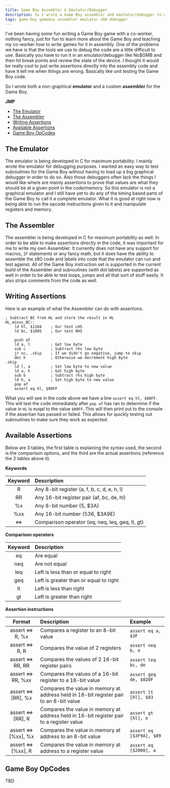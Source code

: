 ```yaml
---
title: Game Boy Assembler & Emulator/Debugger
description: So I wrote a Game Boy assembler and emulator/debugger to make it easier to debug 
tags: game-boy gameboy assembler emulator z80 debugger
---
```


I've been having some fun writing a Game Boy game with a co-worker, nothing fancy, just for fun to learn more about the Game Boy and teaching my co-worker how to write games for it in assembly. One of the problems we have is that the tools we use to debug the code are a little difficult to use. Basically you have to run it in an emulator/debugger like No$GMB and then hit break points and review the state of the device. I thought it would be really cool to just write assertions directly into the assembly code and have it tell me when things are wrong. Basically like unit testing the Game Boy code.

So I wrote both a non-graphical **emulator** and a custom **assembler** for the Game Boy.

**JMP**
- [The Emulator](#the-emulator)
- [The Assembler](#the-assembler)
- [Writing Assertions](#writing-assertions)
- [Available Assertions](#available-assertions)
- [Game Boy OpCodes](#game-boy-opcodes)

## The Emulator
The emulator is being developed in C for maximum portability. I mainly wrote the emulator for debugging purposes. I wanted an easy way to test subroutines for the Game Boy without having to load up a big graphical debugger in order to do so. Also those debuggers often lack the things I would like where are mainly assertions to prove that values are what they should be at a given point in the code/memory. So this emulator is not a graphical emulator and I still have yet to do any of the timing based parts of the Game Boy to call it a complete emulator. What it is good at right now is being able to run the opcode instructions given to it and manipulate registers and memory.

## The Assembler
The assembler is being developed in C for maximum portability as well. In order to be able to make assertions directly in the code, it was important for me to write my own Assembler. It currently does not have any support for macros, `IF` statements or any fancy math, but it does have the ability to assemble the z80 code and labels into code that the emulator can run and test against. All of the Game Boy instruction set is supported in the current build of the Assembler and subroutines (with dot labels) are supported as well in order to be able to test loops, jumps and all that sort of stuff easily. It also strips comments from the code as well.

## Writing Assertions
Here is an example of what the Assembler can do with assertions.
```assembly
; Subtract BC from HL and store the result in HL
HL_minus_BC::
	ld hl, $1104	; Our test LHS
	ld bc, $1005	; Our test RHS
	
	push af
	ld a, l			; Get low byte
	sub c			; Subtract rhs low byte
	jr nc, .skip	; If we didn't go negative, jump to skip
	dec h			; Otherwise we decrement high byte
.skip
	ld l, a			; Set low byte to new value
	ld a, h			; Get high byte
	sub b			; Subtract rhs high byte
	ld h, a			; Set high byte to new value
	pop af
	assert eq hl, $00FF
```
What you will see in the code above we have a line `assert eq hl, $00FF`. This will test the code immediately after `pop af` has ran to determine if the value in `HL` is euqal to the value `$00FF`. This will then print out to the console if the assertian has passed or failed. This allows for quickly testing out subroutines to make sure they work as expected.

## Available Assertions
Below are 3 tables, the first table is explaining the syntax used, the second is the comparison options, and the third are the actual assertions (reference the 2 tables above it).

**Keywords**

| Keyword | Description |
| :------: | :------ |
| R | Any 8-bit register (a, f, b, c, d, e, h, l) |
| RR | Any 16-bit register pair (af, bc, de, hl) |
| %x | Any 8-bit number (5, $3A) |
| %xx | Any 16-bit number (536, $3A9E) |
| <=> | Comparison operator (eq, neq, leq, geq, lt, gt) |

**Comparison operators**

| Keyword | Description |
| :------: | :------ |
| eq | Are equal |
| neq | Are not equal |
| leq | Left is less than or equal to right |
| geq | Left is greater than or equal to right |
| lt | Left is less than right |
| gt | Left is greater than right |

**Assertion instructions**

| Format | Description | Example |
| :------: | :------ | :--------- |
| assert <=> R, %x | Compares a register to an 8-bit value | `assert eq a, $3F` |
| assert <=> R, R | Compares the value of 2 registers | `assert neq b, e` |
| assert <=> RR, RR | Compares the values of 2 16-bit register pairs | `assert leq bc, de` |
| assert <=> RR, %xx | Compares the values of a 16-bit register to a 16-bit value | `assert geq de, $020F` |
| assert <=> [RR], %x | Compares the value in memory at address held in 16-bit register pair to an 8-bit value | `assert lt [hl], $03` |
| assert <=> [RR], R | Compares the value in memory at address held in 16-bit register pair to a register value | `assert gt [hl], e` |
| assert <=> [%xx], %x | Compares the value in memory at address to an 8-bit value | `assert eq [$3F9A], $09` |
| assert <=> [%xx], R | Compares the value in memory at address to a register value | `assert eq [$2000], a` |

## Game Boy OpCodes
TBD
